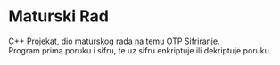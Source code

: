 # Maturski Rad
C++ Projekat, dio maturskog rada na temu OTP Sifriranje. </br>
Program prima poruku i sifru, te uz sifru enkriptuje ili dekriptuje poruku.
